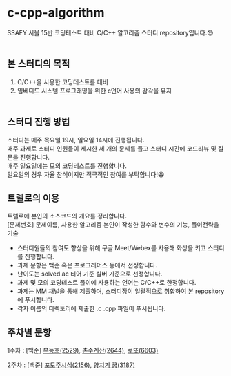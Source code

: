 # c-cpp-algorithm
SSAFY 서울 15반 코딩테스트 대비 C/C++ 알고리즘 스터디 repository입니다.😎
<br><br>

## 본 스터디의 목적
1. C/C++을 사용한 코딩테스트를 대비
2. 임베디드 시스템 프로그래밍을 위한 c언어 사용의 감각을 유지
<br><br>

## 스터디 진행 방법
스터디는 매주 목요일 19시, 일요일 14시에 진행됩니다.<br>
매주 과제로 스터디 인원들이 제시한 세 개의 문제를 풀고 스터디 시간에 코드리뷰 및 질문을 진행합니다.<br>
매주 일요일에는 모의 코딩테스트를 진행합니다.<br>
일요일의 경우 자율 참석이지만 적극적인 참여를 부탁합니다!😀 

## 트렐로의 이용
트렐로에 본인의 소스코드의 개요를 정리합니다. <br>
[문제번호] 문제이름, 사용한 알고리즘 본인이 작성한 함수와 변수의 기능, 풀이전략을 기술
<br>
- 스터디원들의 참여도 향상을 위해 구글 Meet/Webex를 사용해 화상을 키고 스터디를 진행합니다.
- 과제 문항은 백준 혹은 프로그래머스 등에서 선정합니다.
- 난이도는 solved.ac 티어 기준 실버 기준으로 선정합니다.
- 과제 및 모의 코딩테스트 풀이에 사용하는 언어는 C/C++로 한정합니다.
- 과제는 MM 채널을 통해 제출하며, 스터디장이 일괄적으로 취합하여 본 repository에 푸시합니다.
- 각자 이름의 디렉토리에 제출한 .c .cpp 파일이 푸시됩니다.

## 주차별 문항
1주차 : [백준] [부등호(2529)](https://www.acmicpc.net/problem/2529), [촌수계산(2644)](https://www.acmicpc.net/problem/2644), [로또(6603)](https://www.acmicpc.net/problem/6603)

2주차 : [백준] [포도주시식(2156)](https://www.acmicpc.net/problem/2156), [양치기 꿍(3187)](https://www.acmicpc.net/problem/3187)
